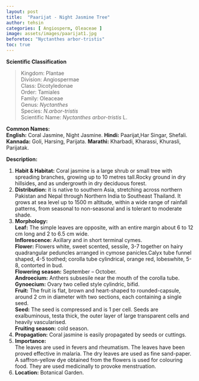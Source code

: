 ```yaml
---
layout: post
title:  "Paarijat - Night Jasmine Tree"
author: tehsin
categories: [ Angiosperm, Oleaceae ]
image: assets/images/paarijat1.jpg
beforetoc: "Nyctanthes arbor-tristis"
toc: true
---
```


**Scientific Classification**  
>Kingdom:			Plantae  
>Division:			Angiospermae  
>Class:				Dicotyledonae  
>Order:				Tamiales  
>Family:			Oleaceae  
>Genus:				*Nyctanthes*  
>Species:			*N.arbor-tristis*  
>Scientific Name:	*Nyctanthes arbor-tristis* L.  

**Common Names:**  
**English:**          Coral Jasmine, Night Jasmine.
**Hindi:**              Paarijat,Har Singar, Shefali.
**Kannada:**            Goli, Harsing, Parijata.
**Marathi:**            Kharbadi, Kharassi, Khurasli, Parijatak.

**Description:**  
1. **Habit & Habitat:**  Coral jasmine is a large shrub or small tree with spreading branches, growing up to 10 metres tall.Rocky ground in dry hillsides, and as undergrowth in dry deciduous forest.  
2. **Distribution:**  it is native  to  southern Asia, stretching across northern Pakistan and Nepal  through  Northern  India  to  Southeast  Thailand.  It  grows  at  sea  level  up  to  1500  m  altitude,  within  a  wide range of rainfall patterns, from seasonal to non-seasonal and is tolerant to moderate shade.  
3. **Morphology:**  
**Leaf:** The simple leaves are opposite, with an entire margin about 6 to 12 cm long and 2 to 6.5 cm wide.  
**Inflorescence:** Axillary and in short terminal cymes.  
**Flower:** Flowers white, sweet scented, sessile, 3-7 together on hairy quadrangular peduncles arranged in cymose panicles.Calyx tube funnel shaped, 4-5 toothed; corolla tube cylindrical, orange red, lobeswhite, 5-8, contorted in bud.  
**Flowering season:** September – October.  
**Androecium:** Anthers subsesile near the mouth of the corolla tube.  
**Gynoecium:** Ovary two celled style cylindric, bifid.  
**Fruit:** The fruit is flat, brown and heart-shaped to rounded-capsule, around 2 cm in diameter with two sections, each containing a single seed.  
**Seed:** The seed is compressed and is 1 per cell. Seeds are exalbuminous, testa thick, the outer layer of large transparent cells and heavily vascularised.  
**Fruiting season:**  cold season.  
4. **Propagation:** Coral jasmine is easily propagated by seeds or cuttings.  
5. **Importance:**  
The leaves are used in fevers and rheumatism. The leaves have been proved effective in malaria. The dry leaves are used as fine sand-paper. A saffron-yellow dye obtained from the flowers is used for colouring food. They are used medicinally to provoke menstruation.  
6. **Location:** Botanical Garden.  
